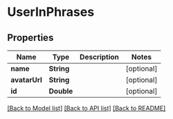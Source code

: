 # UserInPhrases

## Properties
Name | Type | Description | Notes
------------ | ------------- | ------------- | -------------
**name** | **String** |  | [optional] 
**avatarUrl** | **String** |  | [optional] 
**id** | **Double** |  | [optional] 

[[Back to Model list]](../README.md#documentation-for-models) [[Back to API list]](../README.md#documentation-for-api-endpoints) [[Back to README]](../README.md)



